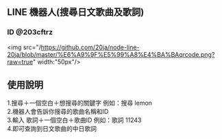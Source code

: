  ## LINE 機器⼈(搜尋日文歌曲及歌詞)
 
 ### ID @203cftrz

<img src="/https://github.com/20ja/node-line-20ja/blob/master/%E6%A9%9F%E5%99%A8%E4%BA%BAqrcode.png?raw=true" width:"50px"/> 

## 使用說明
1.搜尋＋一個空白＋想搜尋的關鍵字 例如：搜尋 lemon <br>
2.機器人會告訴你搜尋的歌曲名稱和ID <br>
3.輸入 歌詞＋一個空白＋歌曲ID 例如：歌詞 11243 <br>
4.即可查詢到日文歌曲的中日歌詞 <br>
